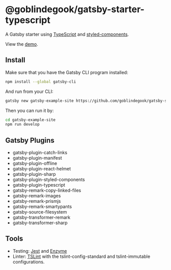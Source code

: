 # @goblindegook/gatsby-starter-typescript

A Gatsby starter using [TypeScript](https://www.typescriptlang.org) and [styled-components](https://www.styled-components.com).

View the [demo](https://goblindegook-gatsby-starter-typescript.netlify.com).

## Install

Make sure that you have the Gatsby CLI program installed:

```sh
npm install --global gatsby-cli
```

And run from your CLI:

```sh
gatsby new gatsby-example-site https://github.com/goblindegook/gatsby-starter-typescript
```

Then you can run it by:

```sh
cd gatsby-example-site
npm run develop
```

## Gatsby Plugins

* gatsby-plugin-catch-links
* gatsby-plugin-manifest
* gatsby-plugin-offline
* gatsby-plugin-react-helmet
* gatsby-plugin-sharp
* gatsby-plugin-styled-components
* gatsby-plugin-typescript
* gatsby-remark-copy-linked-files
* gatsby-remark-images
* gatsby-remark-prismjs
* gatsby-remark-smartypants
* gatsby-source-filesystem
* gatsby-transformer-remark
* gatsby-transformer-sharp

## Tools

* Testing: [Jest](https://facebook.github.io/jest/) and [Enzyme](http://airbnb.io/enzyme/)
* Linter: [TSLint](https://palantir.github.io/tslint/) with the tslint-config-standard and tslint-immutable configurations.
